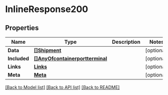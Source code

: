 # InlineResponse200

## Properties

Name | Type | Description | Notes
------------ | ------------- | ------------- | -------------
**Data** | [**[]Shipment**](shipment.md) |  | [optional] 
**Included** | [**[]AnyOfcontainerportterminal**](anyOf&lt;container,port,terminal&gt;.md) |  | [optional] 
**Links** | [**Links**](links.md) |  | [optional] 
**Meta** | [**Meta**](meta.md) |  | [optional] 

[[Back to Model list]](../README.md#documentation-for-models) [[Back to API list]](../README.md#documentation-for-api-endpoints) [[Back to README]](../README.md)


